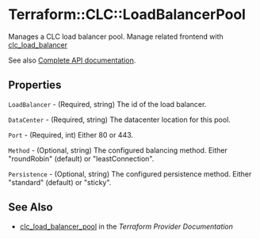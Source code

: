 # Terraform::CLC::LoadBalancerPool

Manages a CLC load balancer pool. Manage related frontend with [clc_load_balancer](load_balancer.html)

See also [Complete API documentation](https://www.ctl.io/api-docs/v2/#shared-load-balancer).

## Properties

`LoadBalancer` - (Required, string) The id of the load balancer.

`DataCenter` - (Required, string) The datacenter location for this pool.

`Port` - (Required, int) Either 80 or 443.

`Method` - (Optional, string) The configured balancing method. Either "roundRobin" (default) or "leastConnection".

`Persistence` - (Optional, string) The configured persistence method. Either "standard" (default) or "sticky".


## See Also

* [clc_load_balancer_pool](https://www.terraform.io/docs/providers/clc/r/load_balancer_pool.html) in the _Terraform Provider Documentation_